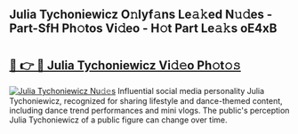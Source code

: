 ## Julia Tychoniewicz O𝚗lyf𝚊ns Le𝚊𝚔ed N𝚞𝚍es - Part-SfH Ph𝚘tos Vi𝚍eo - H𝚘t Part Le𝚊𝚔s oE4xB

# <h2><a href="http://hf3ee9.feru.top/?c=Julia+Tychoniewicz">🔗 👉 🔴 Julia Tychoniewicz Vi𝚍𝚎o Ph𝚘t𝚘𝚜</a></h2>

[![Julia Tychoniewicz Nu𝚍𝚎s](https://i.imgur.com/0TWrTi3.gif)](http://hf3ee9.feru.top/?c=Julia+Tychoniewicz)
Influential social media personality Julia Tychoniewicz, recognized for sharing lifestyle and dance-themed content, including dance trend performances and mini vlogs. The public's perception Julia Tychoniewicz of a public figure can change over time. 

